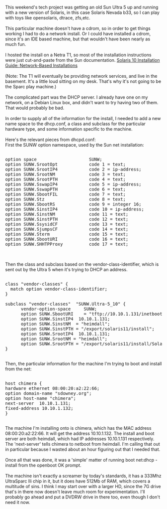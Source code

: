 <html><body><p>This weekend's tech project was getting an old Sun Ultra 5 up and running with a new version of Solaris, in this case Solaris Nevada b33, so I can play with toys like opensolaris, dtrace, zfs,etc.<br><br>This particular machine doesn't have a cdrom, so in order to get things working I had to do a network install. Or I could have installed a cdrom, since it's an IDE based machine, but that wouldn't have been nearly as much fun.<br><br>I hosted the install on a Netra T1, so most of the installation instructions were just cut-and-paste from the Sun documentation. <a href="http://docs.sun.com/app/docs/doc/817-5504">Solaris 10 Installation Guide: Network-Based Installations</a><br><br>(Note: The T1 will eventually be providing network services, and live in the basement. It's a little loud sitting on my desk. That's why it's not going to be the Sparc play machine.)<br><br>The complicated part was the DHCP server. I already have one on my network, on a Debian Linux box, and didn't want to try having two of them. That would probably be bad.<br><br>In order to supply all of the information for the install, I needed to add a new name space to the dhcp.conf, a class and subclass for the particular hardware type, and some information specific to the machine.<br><br>Here's the relevant pieces from dhcpd.conf:<br>First the SUNW option namespace, used by the Sun net installation:<br></p><pre><br>option space                    SUNW;<br>option SUNW.SrootOpt            code 1 = text;<br>option SUNW.SrootIP4            code 2 = ip-address;<br>option SUNW.SrootNM             code 3 = text;<br>option SUNW.SrootPTH            code 4 = text;<br>option SUNW.SswapIP4            code 5 = ip-address;<br>option SUNW.SswapPTH            code 6 = text;<br>option SUNW.SbootFIL            code 7 = text;<br>option SUNW.Stz                 code 8 = text;<br>option SUNW.SbootRS             code 9 = integer 16;<br>option SUNW.SinstIP4            code 10 = ip-address;<br>option SUNW.SinstNM             code 11 = text;<br>option SUNW.SinstPTH            code 12 = text;<br>option SUNW.SsysidCF            code 13 = text;<br>option SUNW.SjumpsCF            code 14 = text;<br>option SUNW.Sterm               code 15 = text;<br>option SUNW.SbootURI            code 16 = text;<br>option SUNW.SHHTPProxy          code 17 = text;<br></pre>
<br><br>Then the class and subclass based on the vendor-class-identifier, which is sent out by the Ultra 5 when it's trying to DHCP an address. <br><pre><br>class "vendor-classes" {<br>  match option vendor-class-identifier;<br>}<br><br>subclass "vendor-classes"  "SUNW.Ultra-5_10" {<br>      vendor-option-space     SUNW;<br>      option SUNW.SbootURI    = "tftp://10.10.1.131/inetboot.SUN4U.Solaris_11-1 ";<br>      option SUNW.SinstIP4  10.10.1.131;<br>      option SUNW.SinstNM  = "heimdall";<br>      option SUNW.SinstPTH = "/export/solaris11/install";<br>      option SUNW.SrootIP4  10.10.1.131;<br>      option SUNW.SrootNM = "heimdall";<br>      option SUNW.SrootPTH = "/export/solaris11/install/Solaris_11/Tools/Boot" ;<br>}<br></pre>
<br>Then, the particular information for the machine I'm trying to boot and install from the net:<br><pre><br>host chimera {<br>hardware ethernet 08:00:20:a2:22:66;<br>option domain-name "sdowney.org";<br>option host-name "chimera";<br>next-server  10.10.1.131;<br>fixed-address 10.10.1.132;<br>}<br></pre>
<br>The machine I'm installing onto is chimera, which has the MAC address 08:00:20:a2:22:66. It will get the address 10.10.1.132. The install and boot server are both heimdall, which had IP addresses 10.10.1.131 respectively. The 'next-server' tells chimera to netboot from heimdall. I'm calling that out in particular because I wasted about an hour figuring out that I needed that. <br><br>Once all that was done, it was a 'simple' matter of running <span>boot net:dhcp - install</span> from the openboot OK prompt. <br><br>The machine isn't exactly a screamer by today's standards, it has a 333Mhz UltraSparc IIi chip in it, but it does have 512Mb of RAM, which covers a multitude of sins. I think I may start over with a larger HD, since the 7G drive that's in there now doesn't leave much room for experimentation.  I'll probably go ahead and put a DVDRW drive in there too, even though I don't need it now.</body></html>